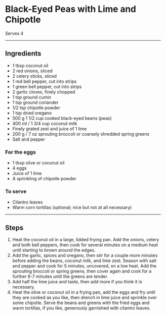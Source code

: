 # Black-Eyed Peas with Lime and Chipotle

Serves 4

---

## Ingredients

* 1 tbsp coconut oil
* 2 red onions, sliced
* 2 celery sticks, sliced
* 1 red bell pepper, cut into strips
* 1 green bell pepper, cut into strips
* 2 garlic cloves, finely chopped
* 1 tsp ground cumin
* 1 tsp ground coriander
* 1/2 tsp chipotle powder
* 1 tsp dried oregano
* 500 g 1 1/2 cup cooked black-eyed beans (peas)
* 400 ml / 1 3/4 cup coconut milk
* Finely grated zest and juice of 1 lime
* 200 g / 7 oz sprouting broccoli or coarsely shredded spring greens
* Salt and pepper

### For the eggs
* 1 tbsp olive or coconut oil
* 4 eggs
* Juice of 1 lime
* A sprinkling of chipotle powder

### To serve
* Cilantro leaves
* Warm corn tortillas (optional; nice but not at all necessary)

---

## Steps

1.  Heat the coconut oil in a large, lidded frying pan. Add the onions, celery and both bell peppers, then cook for several minutes on a medium heat until starting to brown around the edges.
2.  Add the garlic, spices and oregano, then stir for a couple more minutes before adding the beans, coconut milk, and lime zest. Season with salt and pepper and cook for 5 minutes, uncovered, on a low heat. Add the sprouting broccoli or spring greens, then cover again and cook for a further 6-7 minutes until the greens are tender.
3.  Add half the lime juice and taste, then add more if you think it is necessary.
4.  Heat the olive or coconut oil in a frying pan, add the eggs and fry until they are cooked as you like, then drench in lime juice and sprinkle over some chipotle. Serve the beans and greens with the fried eggs and warm tortillas, if you like, generously garnished with cilantro leaves.